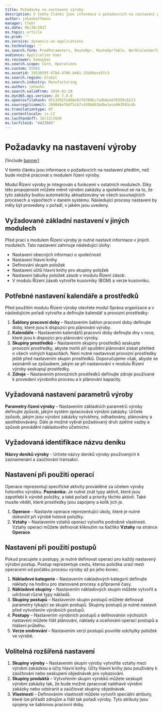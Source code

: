 ```yaml
---
title: Požadavky na nastavení výroby
description: V tomto článku jsou informace o požadavcích na nastavení předtím, než bude možné pracovat s modulem řízení výroby.
author: johanhoffmann
manager: tfehr
ms.date: 06/20/2017
ms.topic: article
ms.prod: ''
ms.service: dynamics-ax-applications
ms.technology: ''
ms.search.form: ProdParameters, RouteOpr, RouteOprTable, WorkCalendarTable, WorkTimeTable, WrkCtrTable
audience: Application User
ms.reviewer: kamaybac
ms.search.scope: Core, Operations
ms.custom: 55561
ms.assetid: 1953059f-478d-4706-b461-25b89ace5fc3
ms.search.region: Global
ms.search.industry: Manufacturing
ms.author: johanho
ms.search.validFrom: 2016-02-28
ms.dyn365.ops.version: AX 7.0.0
ms.openlocfilehash: 0513392fe066e02f0789bcfadb0ee676559cb223
ms.sourcegitcommit: 199848e78df5cb7c439b001bdbe1ece963593cdb
ms.translationtype: HT
ms.contentlocale: cs-CZ
ms.lasthandoff: 10/13/2020
ms.locfileid: "4423565"
---
```

# <a name="production-setup-requirements"></a>Požadavky na nastavení výroby

[!include [banner](../includes/banner.md)]

V tomto článku jsou informace o požadavcích na nastavení předtím, než bude možné pracovat s modulem řízení výroby. 

Modul Řízení výroby je integrován s funkcemi v ostatních modulech. Díky této propojenosti můžete měnit výrobní zakázky a spolehnout se na to, že tyto zakázky budou automaticky aktualizovány ve všech souvisejících procesech a výpočtech v daném systému. Následující procesy nastavení by měly být provedeny v pořadí, v jakém jsou uvedeny.

## <a name="required-baseline-setup-in-other-modules"></a>Vyžadované základní nastavení v jiných modulech
Před prací s modulem Řízení výroby je nutné nastavit informace v jiných modulech. Tato nastavení zahrnuje následující úlohy:

-   Nastavení obecných informací o společnosti
-   Nastavení hlavní knihy
-   Definování skupin položek
-   Nastavení účtů hlavní knihy pro skupiny položek
-   Nastavení tabulky položek zásob v modulu Řízení zásob.
-   V modulu Řízení zásob vytvořte kusovníky (BOM) a verze kusovníku.

## <a name="required-calendar-and-resource-setup"></a>Potřebné nastavení kalendáře a prostředků
Před použitím modulu Řízení výroby otevřete modul Správa organizace a v následujícím pořadí vytvořte a definujte kalendář a provozní prostředky:

1.  **Šablony pracovní doby** – Nastavením šablon pracovní doby definujte doby, které jsou k dispozici pro plánování výroby.
2.  **Kalendáře** – Nastavením kalendářů pracovní doby definujte dny v roce, které jsou k dispozici pro plánování výroby.
3.  **Skupiny prostředků** – Nastavením skupiny prostředků seskupte provozní prostředky, abyste mohli při spuštění plánování získat přehled o všech volných kapacitách. Není nutné nastavovat provozní prostředky ještě před nastavením skupin prostředků. Doporučujeme však, abyste se seznámili se způsobem, jakým se při nastavování v modulu Řízení výroby seskupují prostředky.
4.  **Zdroje** – Nastavením provozních prostředků definujte zdroje používané k provedení výrobního procesu a k plánování kapacity.

## <a name="required-production-parameters-setup"></a>Vyžadovaná nastavení parametrů výroby
**Parametry řízení výroby** – Nastavením základních parametrů výroby definujte způsob, jakým systém zpracovává výrobní zakázky. Určete způsob, jakým jsou výrobní zakázky vytvářeny, odhadovány, plánovány a spotřebovávány. Dále je možné vybrat požadovaný druh zpětné vazby a způsob provádění nákladového účetnictví.

## <a name="required-journal-name-identification"></a>Vyžadovaná identifikace názvu deníku
**Názvy deníků výroby** - Určete názvy deníků výroby používaných k zaznamenání a zaúčtování transakcí.

## <a name="setup-if-you-use-operations"></a>Nastavení při použití operací
Operace reprezentují specifické aktivity prováděné za účelem výroby hotového výrobku. **Poznámka:** Je nutné znát typy aktivit, které jsou zapotřebí k výrobě položky, a také pořadí a priority těchto aktivit. Také musíte vědět, které prostředky jsou zapojeny a kolik jich je.

1.  **Operace** – Nastavte operace reprezentující úkoly, které je nutné dokončit při výrobě hotové položky.
2.  **Vztahy** – Nastavením vztahů operací vytvořte podrobné vlastnosti. Vztahy operací můžete definovat kliknutím na tlačítko **Vztahy** na stránce **Operace**.

## <a name="setup-if-you-use-routes"></a>Nastavení při použití postupů
Pokud pracujete s postupy, je nutné definovat operaci pro každý nastavený výrobní postup. Postup reprezentuje cestu, kterou položka urazí mezi operacemi od počátku procesu výroby až po jeho konec.

1.  **Nákladové kategorie** – Nastavením nákladových kategorií definujte náklady na hodinu pro stanované procesy a přípravné časy.
2.  **Nákladové skupiny** – Nastavením nákladových skupin můžete vytvořit a udržovat různé typy nákladů.
3.  **Skupiny postupů** – Nastavením skupin postupů můžete definovat parametry týkající se skupin postupů. Skupiny postupů je nutné nastavit před vytvořením výrobních postupů.
4.  **Postupy** – Nastavením výrobních postupů a definováním výchozích nastavení můžete řídit plánování, náklady a oceňování operací postupů a hlášení průběhu.
5.  **Verze směrování** – Nastavením verzí postupů povolíte odchylky položek ve výrobě.

## <a name="optional-advanced-settings"></a>Volitelná rozšířená nastavení
1.  **Skupiny výroby** – Nastavením skupin výroby vytvoříte vztahy mezi výrobní zakázkou a účty hlavní knihy. Účty hlavní knihy jsou používány k zaúčtování nebo seskupení objednávek pro vykazování.
2.  **Skupiny produktů** – Vytvořením skupin výrobků můžete seskupit výrobní zakázky tak, že bude možné zpracovat naléhavé výrobní zakázky nebo odstranit a zaúčtovat skupiny objednávek.
3.  **Vlastnosti** – Definováním vlastností můžete vytvořit speciální atributy, které lze přiřadit zdrojům a řídit tak pořadí výroby. Tyto atributy jsou spojeny se šablonou pracovní doby.




